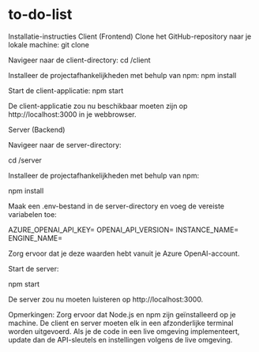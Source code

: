 # to-do-list
Installatie-instructies
Client (Frontend)
Clone het GitHub-repository naar je lokale machine:
git clone <repository-url>

Navigeer naar de client-directory:
cd <repository-folder>/client


Installeer de projectafhankelijkheden met behulp van npm:
npm install

Start de client-applicatie:
npm start

De client-applicatie zou nu beschikbaar moeten zijn op http://localhost:3000 in je webbrowser.

Server (Backend)

Navigeer naar de server-directory:

cd <repository-folder>/server

Installeer de projectafhankelijkheden met behulp van npm:

npm install

Maak een .env-bestand in de server-directory en voeg de vereiste variabelen toe:

AZURE_OPENAI_API_KEY=<jouw-azure-openai-api-key>
OPENAI_API_VERSION=<jouw-openai-api-versie>
INSTANCE_NAME=<jouw-api-instantienaam>
ENGINE_NAME=<jouw-api-deploymentnaam>

Zorg ervoor dat je deze waarden hebt vanuit je Azure OpenAI-account.

Start de server:

npm start

De server zou nu moeten luisteren op http://localhost:3000.

Opmerkingen:
Zorg ervoor dat Node.js en npm zijn geïnstalleerd op je machine.
De client en server moeten elk in een afzonderlijke terminal worden uitgevoerd.
Als je de code in een live omgeving implementeert, update dan de API-sleutels en instellingen volgens de live omgeving.
